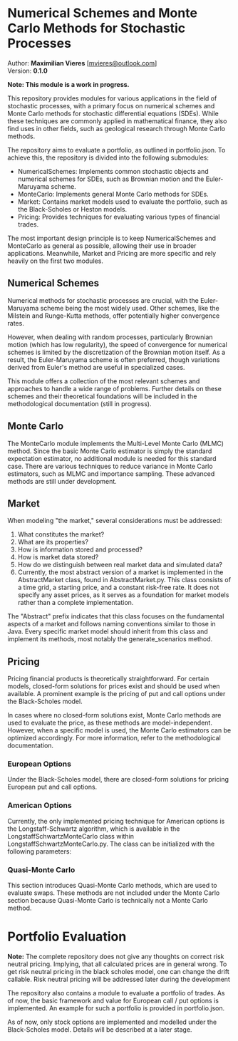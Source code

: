 # Numerical Schemes and Monte Carlo Methods for Stochastic Processes
Author: **Maximilian Vieres** [mvieres@outlook.com]\
Version: **0.1.0**

**Note: This module is a work in progress.**

This repository provides modules for various applications in the field of stochastic processes, with a primary focus on numerical schemes and Monte Carlo methods for stochastic differential equations (SDEs). While these techniques are commonly applied in mathematical finance, they also find uses in other fields, such as geological research through Monte Carlo methods.

The repository aims to evaluate a portfolio, as outlined in portfolio.json. To achieve this, the repository is divided into the following submodules:

- NumericalSchemes: Implements common stochastic objects and numerical schemes for SDEs, such as Brownian motion and the Euler-Maruyama scheme.
- MonteCarlo: Implements general Monte Carlo methods for SDEs.
- Market: Contains market models used to evaluate the portfolio, such as the Black-Scholes or Heston models.
- Pricing: Provides techniques for evaluating various types of financial trades.

The most important design principle is to keep NumericalSchemes and MonteCarlo as general as possible, allowing their use in broader applications. Meanwhile, Market and Pricing are more specific and rely heavily on the first two modules.

## Numerical Schemes
Numerical methods for stochastic processes are crucial, with the Euler-Maruyama scheme being the most widely used. Other schemes, like the Milstein and Runge-Kutta methods, offer potentially higher convergence rates.

However, when dealing with random processes, particularly Brownian motion (which has low regularity), the speed of convergence for numerical schemes is limited by the discretization of the Brownian motion itself. As a result, the Euler-Maruyama scheme is often preferred, though variations derived from Euler's method are useful in specialized cases.

This module offers a collection of the most relevant schemes and approaches to handle a wide range of problems. Further details on these schemes and their theoretical foundations will be included in the methodological documentation (still in progress).

## Monte Carlo
The MonteCarlo module implements the Multi-Level Monte Carlo (MLMC) method. Since the basic Monte Carlo estimator is simply the standard expectation estimator, no additional module is needed for this standard case.
There are various techniques to reduce variance in Monte Carlo estimators, such as MLMC and importance sampling. These advanced methods are still under development.

## Market
When modeling "the market," several considerations must be addressed:

1) What constitutes the market?
2) What are its properties?
3) How is information stored and processed?
4) How is market data stored?
5) How do we distinguish between real market data and simulated data?
6) Currently, the most abstract version of a market is implemented in the AbstractMarket class, found in AbstractMarket.py. This class consists of a time grid, a starting price, and a constant risk-free rate. It does not specify any asset prices, as it serves as a foundation for market models rather than a complete implementation.

The "Abstract" prefix indicates that this class focuses on the fundamental aspects of a market and follows naming conventions similar to those in Java. Every specific market model should inherit from this class and implement its methods, most notably the generate_scenarios method.

## Pricing
Pricing financial products is theoretically straightforward. For certain models, closed-form solutions for prices exist and should be used when available. A prominent example is the pricing of put and call options under the Black-Scholes model.

In cases where no closed-form solutions exist, Monte Carlo methods are used to evaluate the price, as these methods are model-independent. However, when a specific model is used, the Monte Carlo estimators can be optimized accordingly. For more information, refer to the methodological documentation.

### European Options
Under the Black-Scholes model, there are closed-form solutions for pricing European put and call options.

### American Options
Currently, the only implemented pricing technique for American options is the Longstaff-Schwartz algorithm, which is available in the LongstaffSchwartzMonteCarlo class within LongstaffSchwartzMonteCarlo.py. The class can be initialized with the following parameters:

### Quasi-Monte Carlo
This section introduces Quasi-Monte Carlo methods, which are used to evaluate swaps. These methods are not included under the Monte Carlo section because Quasi-Monte Carlo is technically not a Monte Carlo method.

# Portfolio Evaluation

**Note:** The complete repository does not give any thoughts on correct risk neutral pricing. Implying, that all calculated prices are in general wrong. To get risk neutral pricing in the black scholes model, one can change the drift callable. Risk neutral pricing will be addressed later during the development

The repository also contains a module to evaluate a portfolio of trades. As of now, the basic framework and value for European call / put options is implemented.
An example for such a portfolio is provided in portfolio.json.

As of now, only stock options are implemented and modelled under the Black-Scholes model. Details will be described at a later stage.